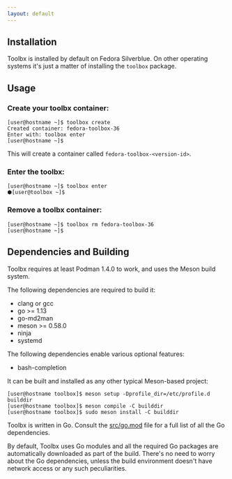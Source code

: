 ```yaml
---
layout: default
---
```


## Installation

Toolbx is installed by default on Fedora Silverblue. On other operating systems it's just a matter of installing the `toolbox` package.

## Usage

### Create your toolbx container:
```console
[user@hostname ~]$ toolbox create
Created container: fedora-toolbox-36
Enter with: toolbox enter
[user@hostname ~]$
```
This will create a container called `fedora-toolbox-<version-id>`.

### Enter the toolbx:
```console
[user@hostname ~]$ toolbox enter
⬢[user@toolbox ~]$
```

### Remove a toolbx container:
```console
[user@hostname ~]$ toolbox rm fedora-toolbox-36
[user@hostname ~]$
```

## Dependencies and Building

Toolbx requires at least Podman 1.4.0 to work, and uses the Meson build system.

The following dependencies are required to build it:
- clang or gcc
- go >= 1.13
- go-md2man
- meson >= 0.58.0
- ninja
- systemd

The following dependencies enable various optional features:
- bash-completion

It can be built and installed as any other typical Meson-based project:
```console
[user@hostname toolbox]$ meson setup -Dprofile_dir=/etc/profile.d builddir
[user@hostname toolbox]$ meson compile -C builddir
[user@hostname toolbox]$ sudo meson install -C builddir
```

Toolbx is written in Go. Consult the [src/go.mod](https://github.com/containers/toolbox/blob/main/src/go.mod) file for a full list of all the Go dependencies.

By default, Toolbx uses Go modules and all the required Go packages are automatically downloaded as part of the build. There's no need to worry about the Go dependencies, unless the build environment doesn't have network access or any such peculiarities.
